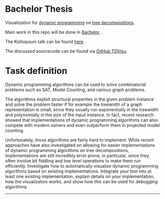 # Bachelor Thesis
Visualization for [dynamic programming](https://en.wikipedia.org/wiki/Dynamic_programming) on [tree decompositions](https://en.wikipedia.org/wiki/Tree_decomposition).

Main work in this repo will be done in [Bachelor](https://github.com/VaeterchenFrost/gpusat-VISU/tree/master/Bachelor) .

The Kolloquium talk can be found [here](https://github.com/VaeterchenFrost/gpusat-VISU/blob/e88aa38986548c59924b097b447dad6d9371eba4/Beamer-intro/beamer-intro/PresentationBa.pdf) .

The discussed sourcecode can be found via [GitHub TDVisu](https://github.com/VaeterchenFrost/tdvisu/).

# Task definition

Dynamic programming algorithms can be used to solve combinatorial problems such as SAT, Model Counting, and various graph problems.


The algorithms exploit structural properties in the given problem instance and solve the problem faster if for example the treewidth of a graph representation is small, since they usually run exponentially in the treewidth and polynomially in the size of the input instance. In fact, recent research showed that implementations of dynamic programming algorithms can also compete with modern solvers and even outperform them in projected model counting. 

Unfortunately, those algorithms are fairly hard to implement. While recent approaches have also investigated on allowing for easier implementations of dynamic programming algorithms on tree decompositions, implementations are still incredibly error prone, in particular, since they often involve bit fiddling and low level operations to make them run efficiently. Investigate how to automatically visualize dynamic programming algorithms based on existing implementations. Integrate your tool into at least one existing implementation, explain details on your implementation, how the visualization works, and show how this can be used for debugging algorithms.

------------------------

